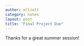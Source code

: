 ```yaml
---
author: elliott
category: notes
layout: post
title: "Final Project Due"
---
```


Thanks for a great summer session!